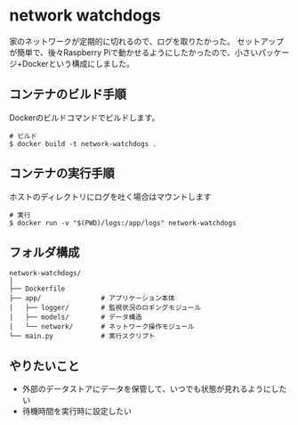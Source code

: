 # network watchdogs

家のネットワークが定期的に切れるので、ログを取りたかった。
セットアップが簡単で、後々Raspberry Piで動かせるようにしたかったので、小さいパッケージ+Dockerという構成にしました。

## コンテナのビルド手順

Dockerのビルドコマンドでビルドします。

```{zsh}
# ビルド
$ docker build -t network-watchdogs .
```

## コンテナの実行手順

ホストのディレクトリにログを吐く場合はマウントします

```{zsh}
# 実行
$ docker run -v "$(PWD)/logs:/app/logs" network-watchdogs
```

## フォルダ構成

```{plain text}
network-watchdogs/
│
├── Dockerfile
├── app/               # アプリケーション本体
│   ├── logger/        # 監視状況のロギングモジュール
│   ├── models/        # データ構造
│   └── network/       # ネットワーク操作モジュール
└── main.py            # 実行スクリプト
```

## やりたいこと

- 外部のデータストアにデータを保管して、いつでも状態が見れるようにしたい
- 待機時間を実行時に設定したい
